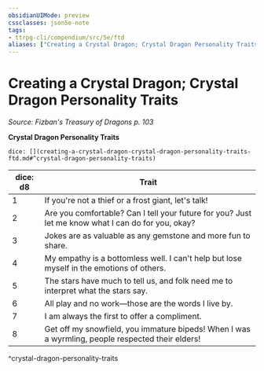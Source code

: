 ```yaml
---
obsidianUIMode: preview
cssclasses: json5e-note
tags:
- ttrpg-cli/compendium/src/5e/ftd
aliases: ["Creating a Crystal Dragon; Crystal Dragon Personality Traits"]
---
```

# Creating a Crystal Dragon; Crystal Dragon Personality Traits
*Source: Fizban's Treasury of Dragons p. 103* 

**Crystal Dragon Personality Traits**

`dice: [](creating-a-crystal-dragon-crystal-dragon-personality-traits-ftd.md#^crystal-dragon-personality-traits)`

| dice: d8 | Trait |
|----------|-------|
| 1 | If you're not a thief or a frost giant, let's talk! |
| 2 | Are you comfortable? Can I tell your future for you? Just let me know what I can do for you, okay? |
| 3 | Jokes are as valuable as any gemstone and more fun to share. |
| 4 | My empathy is a bottomless well. I can't help but lose myself in the emotions of others. |
| 5 | The stars have much to tell us, and folk need me to interpret what the stars say. |
| 6 | All play and no work—those are the words I live by. |
| 7 | I am always the first to offer a compliment. |
| 8 | Get off my snowfield, you immature bipeds! When I was a wyrmling, people respected their elders! |
^crystal-dragon-personality-traits